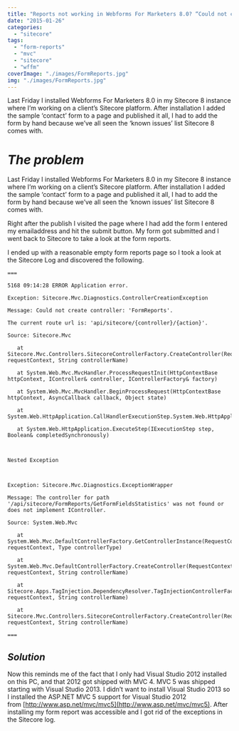 ```yaml
---
title: "Reports not working in Webforms For Marketers 8.0? “Could not create controller: 'FormReports'”"
date: "2015-01-26"
categories: 
  - "sitecore"
tags: 
  - "form-reports"
  - "mvc"
  - "sitecore"
  - "wffm"
coverImage: "./images/FormReports.jpg"
img: "./images/FormReports.jpg"
---
```


Last Friday I installed Webforms For Marketers 8.0 in my Sitecore 8 instance where I’m working on a client’s Sitecore platform. After installation I added the sample ‘contact’ form to a page and published it all, I had to add the form by hand because we’ve all seen the ‘known issues’ list Sitecore 8 comes with.

# _The problem_

Last Friday I installed Webforms For Marketers 8.0 in my Sitecore 8 instance where I’m working on a client’s Sitecore platform. After installation I added the sample ‘contact’ form to a page and published it all, I had to add the form by hand because we’ve all seen the ‘known issues’ list Sitecore 8 comes with.

Right after the publish I visited the page where I had add the form I entered my emailaddress and hit the submit button. My form got submitted and I went back to Sitecore to take a look at the form reports.

I ended up with a reasonable empty form reports page so I took a look at the Sitecore Log and discovered the following.

```
===

5168 09:14:28 ERROR Application error.

Exception: Sitecore.Mvc.Diagnostics.ControllerCreationException

Message: Could not create controller: 'FormReports'.

The current route url is: 'api/sitecore/{controller}/{action}'.

Source: Sitecore.Mvc

   at Sitecore.Mvc.Controllers.SitecoreControllerFactory.CreateController(RequestContext requestContext, String controllerName)

   at System.Web.Mvc.MvcHandler.ProcessRequestInit(HttpContextBase httpContext, IController& controller, IControllerFactory& factory)

   at System.Web.Mvc.MvcHandler.BeginProcessRequest(HttpContextBase httpContext, AsyncCallback callback, Object state)

   at System.Web.HttpApplication.CallHandlerExecutionStep.System.Web.HttpApplication.IExecutionStep.Execute()

   at System.Web.HttpApplication.ExecuteStep(IExecutionStep step, Boolean& completedSynchronously)

 

Nested Exception

 

Exception: Sitecore.Mvc.Diagnostics.ExceptionWrapper

Message: The controller for path '/api/sitecore/FormReports/GetFormFieldsStatistics' was not found or does not implement IController.

Source: System.Web.Mvc

   at System.Web.Mvc.DefaultControllerFactory.GetControllerInstance(RequestContext requestContext, Type controllerType)

   at System.Web.Mvc.DefaultControllerFactory.CreateController(RequestContext requestContext, String controllerName)

   at Sitecore.Apps.TagInjection.DependencyResolver.TagInjectionControllerFactory.CreateController(RequestContext requestContext, String controllerName)

   at Sitecore.Mvc.Controllers.SitecoreControllerFactory.CreateController(RequestContext requestContext, String controllerName)

===
```

## _Solution_

Now this reminds me of the fact that I only had Visual Studio 2012 installed on this PC, and that 2012 got shipped with MVC 4. MVC 5 was shipped starting with Visual Studio 2013. I didn’t want to install Visual Studio 2013 so I installed the ASP.NET MVC 5 support for Visual Studio 2012 from [http://www.asp.net/mvc/mvc5](http://www.asp.net/mvc/mvc5). After installing my form report was accessible and I got rid of the exceptions in the Sitecore log.
